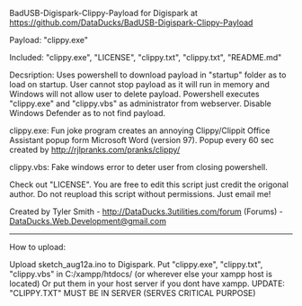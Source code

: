 BadUSB-Digispark-Clippy-Payload for Digispark at https://github.com/DataDucks/BadUSB-Digispark-Clippy-Payload

Payload: "clippy.exe"

Included: "clippy.exe", "LICENSE", "clippy.txt", "clippy.txt", "README.md"

Decsription: Uses powershell to download payload in "startup" folder as to load on startup. User cannot stop payload as it will run in memory and Windows will not allow user to delete payload. Powershell executes "clippy.exe" and "clippy.vbs" as administrator from webserver. Disable Windows Defender as to not find payload. 

clippy.exe: Fun joke program creates an annoying Clippy/Clippit Office Assistant popup form Microsoft Word (version 97). Popup every 60 sec created by http://rjlpranks.com/pranks/clippy/ 

clippy.vbs: Fake windows error to deter user from closing powershell. 

Check out "LICENSE". You are free to edit this script just credit the origonal author. Do not reupload this script without permissions. Just email me!

Created by Tyler Smith - http://DataDucks.3utilities.com/forum (Forums) - DataDucks.Web.Development@gmail.com
_____________________________________________________________________________________________________________
How to upload:

Upload sketch_aug12a.ino to Digispark.
Put "clippy.exe", "clippy.txt", "clippy.vbs" in C:/xampp/htdocs/ (or wherever else your xampp host is located)
Or put them in your host server if you dont have xampp.
UPDATE: "CLIPPY.TXT" MUST BE IN SERVER (SERVES CRITICAL PURPOSE)
